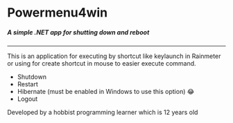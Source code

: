 # Powermenu4win
##### A simple .NET app for shutting down and reboot
---
This is an application for executing by shortcut like keylaunch in Rainmeter or using for create shortcut in mouse to easier execute command.
- Shutdown 
- Restart 
- Hibernate (must be enabled in Windows to use this option) 😂
- Logout

Developed by a hobbist programming learner which is 12 years old
